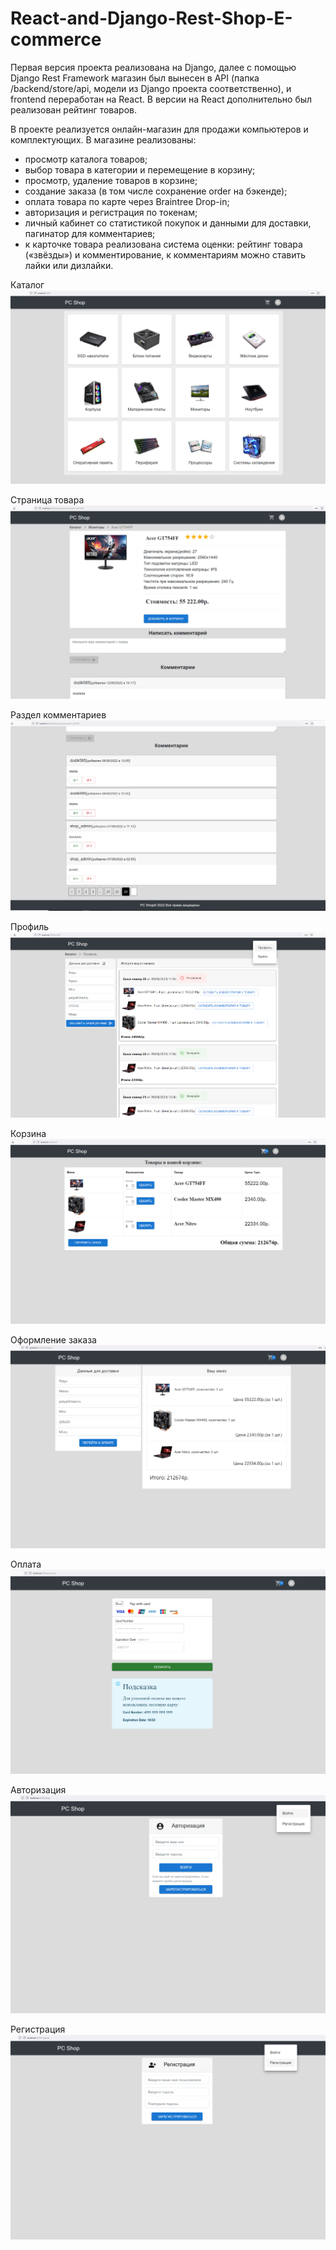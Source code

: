 # React-and-Django-Rest-Shop-E-commerce

Первая версия проекта реализована на Django, далее с помощью Django Rest Framework магазин был вынесен в API (папка /backend/store/api, модели из Django проекта
соответственно), и frontend переработан на React. В версии на React дополнительно был реализован рейтинг товаров.

В проекте реализуется онлайн-магазин для продажи компьютеров и комплектующих. В магазине реализованы: 
- просмотр каталога товаров;
- выбор товара в категории и перемещение в корзину;
- просмотр, удаление товаров в корзине;
- создание заказа (в том числе сохранение order на бэкенде);
 - оплата товара по карте через Braintree Drop-in;
- авторизация и регистрация по токенам;
- личный кабинет со статистикой покупок и данными для доставки, пагинатор для комментариев;
- к карточке товара реализована система оценки: рейтинг товара («звёзды») и комментирование, к комментариям можно ставить лайки или дизлайки.

Каталог
![alt text](https://github.com/sk1p433/React-and-Django-Rest-Shop/blob/master/backend/photos/photo1.png)

Страница товара
![alt text](https://github.com/sk1p433/React-and-Django-Rest-Shop/blob/master/backend/photos/photo6.png)

Раздел комментариев
![alt text](https://github.com/sk1p433/React-and-Django-Rest-Shop/blob/master/backend/photos/photo7.png)

Профиль
![alt text](https://github.com/sk1p433/React-and-Django-Rest-Shop/blob/master/backend/photos/photo2.png)

Корзина
![alt text](https://github.com/sk1p433/React-and-Django-Rest-Shop/blob/master/backend/photos/photo3.png)

Оформление заказа
![alt text](https://github.com/sk1p433/React-and-Django-Rest-Shop/blob/master/backend/photos/photo4.png)

Оплата
![alt text](https://github.com/sk1p433/React-and-Django-Rest-Shop/blob/master/backend/photos/photo5.png)

Авторизация
![alt text](https://github.com/sk1p433/React-and-Django-Rest-Shop/blob/master/backend/photos/photo8.png)

Регистрация
![alt text](https://github.com/sk1p433/React-and-Django-Rest-Shop/blob/master/backend/photos/photo9.png)









